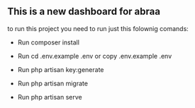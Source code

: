 ## This is a new dashboard for abraa

to run this project you need to run just this folownig comands:

- Run composer install

- Run cd .env.example .env or copy .env.example .env

- Run php artisan key:generate

- Run php artisan migrate

- Run php artisan serve
